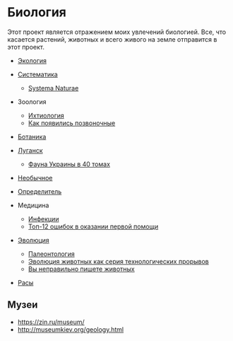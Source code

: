 # Биология

Этот проект является отражением моих увлечений биологией. Все, что касается растений, животных и всего живого на земле отправится в этот проект.

* [Экология](./Экология/index.md)
* [Систематика](./Систематика/)
  * [Systema Naturae](./Systema%20Naturae/)
* Зоология
  * [Ихтиология](./Ихтиология/)
  * [Как появились позвоночные](./Как%20появились%20позвоночные/)
* [Ботаника](./Ботаника/)

* [Луганск](./Луганск/)
  * [Фауна Украины в 40 томах](./Фауна%20Украины%20в%2040%20томах/)
* [Необычное](./Необычное/)
* [Определитель](./Определитель/)
* Медицина
  * [Инфекции](./Инфекции/)
  * [Топ-12 ошибок в оказании первой помощи](./Топ-12%20ошибок%20в%20оказании%20первой%20помощи/)
* [Эволюция](./Эволюция.md)
  * [Палеонтология](./Палеонтология/)
  * [Эволюция животных как серия технологических прорывов](./Эволюция%20животных%20как%20серия%20технологических%20прорывов/)
  * [Вы неправильно пишете животных](./Вы%20неправильно%20пишете%20животных.md)
* [Расы](./Расы/index.md)

## Музеи

* https://zin.ru/museum/
* http://museumkiev.org/geology.html
